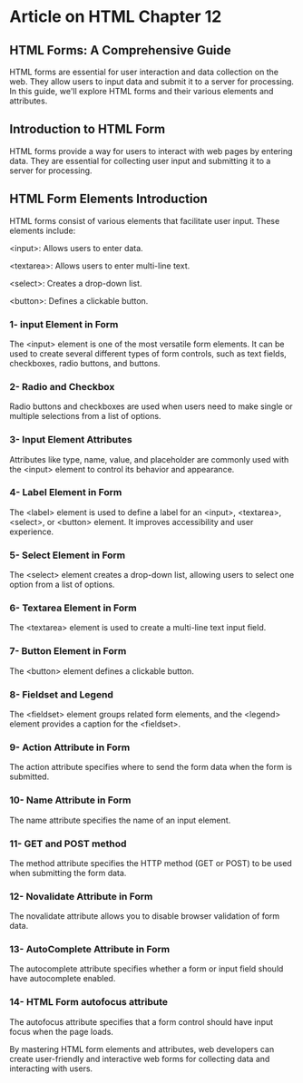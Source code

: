 # Article on HTML Chapter 12
## HTML Forms: A Comprehensive Guide

HTML forms are essential for user interaction and data collection on the web. They allow users to input data and submit it to a server for processing. In this guide, we'll explore HTML forms and their various elements and attributes.

## Introduction to HTML Form
HTML forms provide a way for users to interact with web pages by entering data. They are essential for collecting user input and submitting it to a server for processing.

## HTML Form Elements Introduction
HTML forms consist of various elements that facilitate user input. These elements include:

&lt;input&gt;: Allows users to enter data.

&lt;textarea&gt;: Allows users to enter multi-line text.

&lt;select&gt;: Creates a drop-down list.

&lt;button&gt;: Defines a clickable button.

### 1- input Element in Form
The &lt;input&gt; element is one of the most versatile form elements. It can be used to create several different types of form controls, such as text fields, checkboxes, radio buttons, and buttons.

### 2- Radio and Checkbox
Radio buttons and checkboxes are used when users need to make single or multiple selections from a list of options.

### 3- Input Element Attributes
Attributes like type, name, value, and placeholder are commonly used with the &lt;input&gt; element to control its behavior and appearance.

### 4- Label Element in Form
The &lt;label&gt; element is used to define a label for an &lt;input&gt;, &lt;textarea&gt;, &lt;select&gt;, or &lt;button&gt; element. It improves accessibility and user experience.

### 5- Select Element in Form
The &lt;select&gt; element creates a drop-down list, allowing users to select one option from a list of options.

### 6- Textarea Element in Form
The &lt;textarea&gt; element is used to create a multi-line text input field.

### 7- Button Element in Form
The &lt;button&gt; element defines a clickable button.

### 8- Fieldset and Legend
The &lt;fieldset&gt; element groups related form elements, and the &lt;legend&gt; element provides a caption for the &lt;fieldset&gt;.

### 9- Action Attribute in Form
The action attribute specifies where to send the form data when the form is submitted.

### 10- Name Attribute in Form
The name attribute specifies the name of an input element.

### 11- GET and POST method
The method attribute specifies the HTTP method (GET or POST) to be used when submitting the form data.

### 12- Novalidate Attribute in Form
The novalidate attribute allows you to disable browser validation of form data.

### 13- AutoComplete Attribute in Form
The autocomplete attribute specifies whether a form or input field should have autocomplete enabled.

### 14- HTML Form autofocus attribute
The autofocus attribute specifies that a form control should have input focus when the page loads.

By mastering HTML form elements and attributes, web developers can create user-friendly and interactive web forms for collecting data and interacting with users.